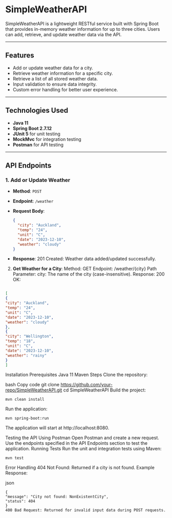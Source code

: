 # SimpleWeatherAPI

SimpleWeatherAPI is a lightweight RESTful service built with Spring Boot that provides in-memory weather information for up to three cities. Users can add, retrieve, and update weather data via the API.

---

## Features

- Add or update weather data for a city.
- Retrieve weather information for a specific city.
- Retrieve a list of all stored weather data.
- Input validation to ensure data integrity.
- Custom error handling for better user experience.

---

## Technologies Used

- **Java 11**
- **Spring Boot 2.7.12**
- **JUnit 5** for unit testing
- **MockMvc** for integration testing
- **Postman** for API testing

---

## API Endpoints

### 1. Add or Update Weather
- **Method**: `POST`
- **Endpoint**: `/weather`
- **Request Body**:
  ```json
  {
    "city": "Auckland",
    "temp": "24",
    "unit": "C",
    "date": "2023-12-10",
    "weather": "cloudy"
  }
  ````

- **Response**:
201 Created: Weather data added/updated successfully.


2. **Get Weather for a City**:
   Method: GET
   Endpoint: /weather/{city}
   Path Parameter:
   city: The name of the city (case-insensitive).
   Response:
   200 OK:
 ```json

[
{
"city": "Auckland",
"temp": "24",
"unit": "C",
"date": "2023-12-10",
"weather": "cloudy"
},
{
"city": "Wellington",
"temp": "18",
"unit": "C",
"date": "2023-12-10",
"weather": "rainy"
}
]
  ````



Installation
Prerequisites
Java 11
Maven
Steps
Clone the repository:

bash
Copy code
git clone https://github.com/your-repo/SimpleWeatherAPI.git
cd SimpleWeatherAPI
Build the project:

```` 
mvn clean install
````
Run the application:

````
mvn spring-boot:run
````
The application will start at http://localhost:8080.


Testing the API
Using Postman
Open Postman and create a new request.
Use the endpoints specified in the API Endpoints section to test the application.
Running Tests
Run the unit and integration tests using Maven:

````
mvn test
````
Error Handling
404 Not Found: Returned if a city is not found. Example Response:

json
````
{
"message": "City not found: NonExistentCity",
"status": 404
}
400 Bad Request: Returned for invalid input data during POST requests.
````



